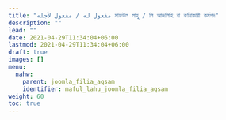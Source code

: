 ```yaml
---
title: "مفعول له / مفعول لأجله মাফউল লাহু / লি আজলিহি বা বর্ণনাকারী কর্মপদ"
description: ""
lead: ""
date: 2021-04-29T11:34:04+06:00
lastmod: 2021-04-29T11:34:04+06:00
draft: true
images: []
menu: 
  nahw:
    parent: joomla_filia_aqsam
    identifier: maful_lahu_joomla_filia_aqsam
weight: 60
toc: true
---
```



